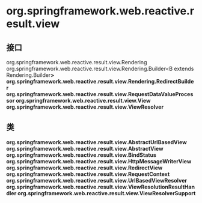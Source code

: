 # org.springframework.web.reactive.result.view

## 接口

org.springframework.web.reactive.result.view.Rendering
org.springframework.web.reactive.result.view.Rendering.Builder<B extends Rendering.Builder<B>>
org.springframework.web.reactive.result.view.Rendering.RedirectBuilder
org.springframework.web.reactive.result.view.RequestDataValueProcessor
org.springframework.web.reactive.result.view.View
org.springframework.web.reactive.result.view.ViewResolver

## 类

org.springframework.web.reactive.result.view.AbstractUrlBasedView
org.springframework.web.reactive.result.view.AbstractView
org.springframework.web.reactive.result.view.BindStatus
org.springframework.web.reactive.result.view.HttpMessageWriterView
org.springframework.web.reactive.result.view.RedirectView
org.springframework.web.reactive.result.view.RequestContext
org.springframework.web.reactive.result.view.UrlBasedViewResolver
org.springframework.web.reactive.result.view.ViewResolutionResultHandler
org.springframework.web.reactive.result.view.ViewResolverSupport




